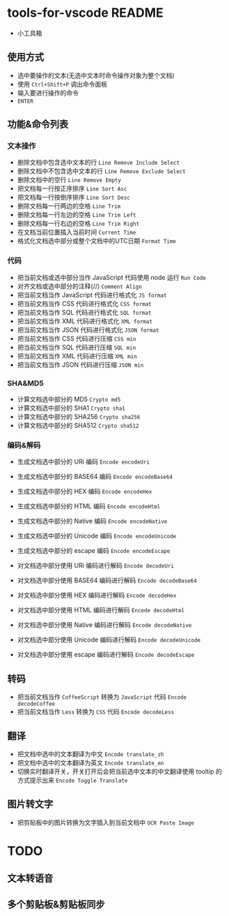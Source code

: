 # tools-for-vscode README

- 小工具箱

## 使用方式
- 选中要操作的文本(无选中文本时命令操作对象为整个文档)
- 使用 `Ctrl+Shift+P` 调出命令面板
- 输入要进行操作的命令
- `ENTER`

## 功能&命令列表

### 文本操作
- 删除文档中包含选中文本的行 `Line Remove Include Select`
- 删除文档中不包含选中文本的行 `Line Remove Exclude Select`
- 删除文档中的空行 `Line Remove Empty`
- 把文档每一行按正序排序 `Line Sort Asc`
- 把文档每一行按倒序排序 `Line Sort Desc`
- 删除文档每一行两边的空格 `Line Trim`
- 删除文档每一行左边的空格 `Line Trim Left`
- 删除文档每一行右边的空格 `Line Trim Right`
- 在文档当前位置插入当前时间 `Current Time`
- 格式化文档选中部分或整个文档中的UTC日期 `Format Time`
### 代码
- 把当前文档或选中部分当作 JavaScript 代码使用 node 运行 `Run Code`
- 对齐文档或选中部分的注释(//) `Comment Align`
- 把当前文档当作 JavaScript 代码进行格式化 `JS format`
- 把当前文档当作 CSS 代码进行格式化 `CSS format`
- 把当前文档当作 SQL 代码进行格式化 `SQL format`
- 把当前文档当作 XML 代码进行格式化 `XML format`
- 把当前文档当作 JSON 代码进行格式化 `JSON format`
- 把当前文档当作 CSS 代码进行压缩 `CSS min`
- 把当前文档当作 SQL 代码进行压缩 `SQL min`
- 把当前文档当作 XML 代码进行压缩 `XML min`
- 把当前文档当作 JSON 代码进行压缩 `JSON min`
### SHA&MD5
- 计算文档选中部分的 MD5 `Crypto md5`
- 计算文档选中部分的 SHA1 `Crypto sha1`
- 计算文档选中部分的 SHA256 `Crypto sha256`
- 计算文档选中部分的 SHA512 `Crypto sha512`
### 编码&解码
- 生成文档选中部分的 URi 编码 `Encode encodeUri`
- 生成文档选中部分的 BASE64 编码 `Encode encodeBase64`
- 生成文档选中部分的 HEX 编码 `Encode encodeHex`
- 生成文档选中部分的 HTML 编码 `Encode encodeHtml`
- 生成文档选中部分的 Native 编码 `Encode encodeNative`
- 生成文档选中部分的 Unicode 编码 `Encode encodeUnicode`
- 生成文档选中部分的 escape 编码 `Encode encodeEscape`

- 对文档选中部分使用 URi 编码进行解码 `Encode decodeUri`
- 对文档选中部分使用 BASE64 编码进行解码 `Encode decodeBase64`
- 对文档选中部分使用 HEX 编码进行解码 `Encode decodeHex`
- 对文档选中部分使用 HTML 编码进行解码 `Encode decodeHtml`
- 对文档选中部分使用 Native 编码进行解码 `Encode decodeNative`
- 对文档选中部分使用 Unicode 编码进行解码 `Encode decodeUnicode`
- 对文档选中部分使用 escape 编码进行解码 `Encode decodeEscape`
## 转码
- 把当前文档当作 `CoffeeScript` 转换为 `JavaScript` 代码 `Encode decodeCoffee`
- 把当前文档当作 `Less` 转换为 `CSS` 代码 `Encode decodeLess`
## 翻译
- 把文档中选中的文本翻译为中文 `Encode translate_zh`
- 把文档中选中的文本翻译为英文 `Encode translate_en`
- 切换实时翻译开关，开关打开后会把当前选中文本的中文翻译使用 tooltip 的方式提示出来 `Encode Toggle Translate`
## 图片转文字
- 把剪贴板中的图片转换为文字插入到当前文档中 `OCR Paste Image`

# TODO
## 文本转语音
## 多个剪贴板&剪贴板同步
